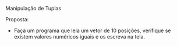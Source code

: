 Manipulação de Tuplas

Proposta:
  - Faça um programa que leia um vetor de 10 posições, verifique se existem valores numéricos iguais e os escreva na tela.
